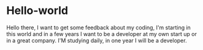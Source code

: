 # Hello-world
Hello there, I want to get some feedback about my coding, I'm starting in this world and in a few years I want to be a developer at my own start up or in a great company. 
I'M studying daily, in one year I will be a developer. 
